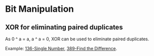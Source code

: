 # Bit Manipulation

## XOR for eliminating paired duplicates

As 0 ^ a = a, a ^ a = 0, XOR can be used to eliminate paired duplicates.

Example: [136-Single Number](../100-199/136-Single-Number.md), [389-Find the Difference](../300-399/389-Find-the-Difference.md).

